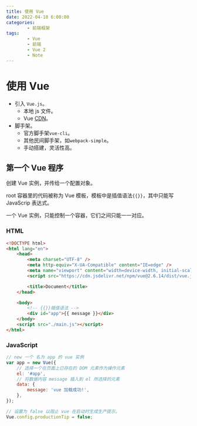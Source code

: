 ```yaml
---
title: 使用 Vue
date: 2022-04-10 6:00:00
categories:
        - 前端框架
tags:
        - Vue
        - 前端
        - Vue 2
        - Note
---
```


# 使用 Vue

- 引入 `Vue.js`。
     - 本地 js 文件。
     - Vue [CDN](https://www.bootcdn.cn/vue/)。
- 脚手架。
     - 官方脚手架`vue-cli`。
     - 其他民间脚手架，如`webpack-simple`。
     - 手动搭建，灵活性高。

## 第一个 Vue 程序

创建 Vue 实例，并传给一个配置对象。

root 容器里的代码被称为 Vue 模板，模板中是插值语法`{{}}`，其中只能写 JavaScrip 表达式。

一个 Vue 实例，只能控制一个容器，它们之间只能一一对应。

### HTML

```html
<!DOCTYPE html>
<html lang="en">
	<head>
		<meta charset="UTF-8" />
		<meta http-equiv="X-UA-Compatible" content="IE=edge" />
		<meta name="viewport" content="width=device-width, initial-scale=1.0" />
		<script src="https://cdn.jsdelivr.net/npm/vue@2.6.14/dist/vue.js"></script>

		<title>Document</title>
	</head>

	<body>
		<!-- {{}}插值语法 -->
		<div id="app">{{ message }}</div>
	</body>
	<script src="./main.js"></script>
</html>
```

### JavaScript

```JavaScript
// new 一个 名为 app 的 vue 实例
var app = new Vue({
    // 选择一个在页面上已存在的 DOM 元素作为操作元素
    el: '#app',
    // 将数据内容 message 插入到 el 所选择的元素
    data: {
        message: 'vue 加载成功!',
    },
});

// 设置为 false 以阻止 vue 在启动时生成生产提示。
Vue.config.productionTip = false;
```
